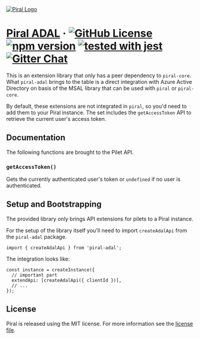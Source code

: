 [![Piral Logo](https://github.com/smapiot/piral/raw/master/docs/assets/logo.png)](https://piral.io)

# [Piral ADAL](https://piral.io) &middot; [![GitHub License](https://img.shields.io/badge/license-MIT-blue.svg)](https://github.com/smapiot/piral/blob/master/LICENSE) [![npm version](https://img.shields.io/npm/v/piral-adal.svg?style=flat)](https://www.npmjs.com/package/piral-adal) [![tested with jest](https://img.shields.io/badge/tested_with-jest-99424f.svg)](https://jestjs.io) [![Gitter Chat](https://badges.gitter.im/gitterHQ/gitter.png)](https://gitter.im/piral-io/community)

This is an extension library that only has a peer dependency to `piral-core`. What `piral-adal` brings to the table is a direct integration with Azure Active Directory on basis of the MSAL library that can be used with `piral` or `piral-core`.

By default, these extensions are not integrated in `piral`, so you'd need to add them to your Piral instance. The set includes the `getAccessToken` API to retrieve the current user's access token.

## Documentation

The following functions are brought to the Pilet API.

### `getAccessToken()`

Gets the currently authenticated user's token or `undefined` if no user is authenticated.

## Setup and Bootstrapping

The provided library only brings API extensions for pilets to a Piral instance.

For the setup of the library itself you'll need to import `createAdalApi` from the `piral-adal` package.

```tsx
import { createAdalApi } from 'piral-adal';
```

The integration looks like:

```tsx
const instance = createInstance({
  // important part
  extendApi: [createAdalApi({ clientId })],
  // ...
});
```

## License

Piral is released using the MIT license. For more information see the [license file](./LICENSE).
